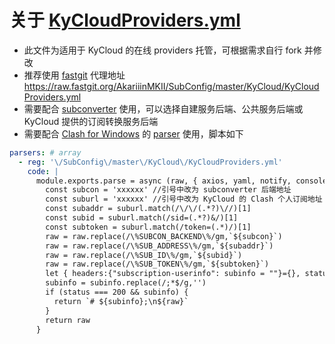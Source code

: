 # 关于 [KyCloudProviders.yml](https://github.com/AkariiinMKII/SubConfig/blob/master/KyCloud/KyCloudProviders.yml)

- 此文件为适用于 KyCloud 的在线 providers 托管，可根据需求自行 fork 并修改
- 推荐使用 [fastgit](https://doc.fastgit.org/zh-cn/guide.html) 代理地址 https://raw.fastgit.org/AkariiinMKII/SubConfig/master/KyCloud/KyCloudProviders.yml
- 需要配合 [subconverter](https://github.com/tindy2013/subconverter) 使用，可以选择自建服务后端、公共服务后端或 KyCloud 提供的订阅转换服务后端
- 需要配合 [Clash for Windows](https://github.com/Fndroid/clash_for_windows_pkg) 的 [parser](https://docs.cfw.lbyczf.com/contents/parser.html#%E8%BF%9B%E9%98%B6%E6%96%B9%E6%B3%95-javascript) 使用，脚本如下

```yaml
parsers: # array
  - reg: '\/SubConfig\/master\/KyCloud\/KyCloudProviders.yml'
    code: |
      module.exports.parse = async (raw, { axios, yaml, notify, console }) => {
        const subcon = 'xxxxxx' //引号中改为 subconverter 后端地址
        const suburl = 'xxxxxx' //引号中改为 KyCloud 的 Clash 个人订阅地址
        const subaddr = suburl.match(/\/\/(.*?)\//)[1]
        const subid = suburl.match(/sid=(.*?)&/)[1]
        const subtoken = suburl.match(/token=(.*)/)[1]
        raw = raw.replace(/\%SUBCON_BACKEND\%/gm,`${subcon}`)
        raw = raw.replace(/\%SUB_ADDRESS\%/gm,`${subaddr}`)
        raw = raw.replace(/\%SUB_ID\%/gm,`${subid}`)
        raw = raw.replace(/\%SUB_TOKEN\%/gm,`${subtoken}`)
        let { headers:{"subscription-userinfo": subinfo = ""}={}, status } = await axios.head(suburl)
        subinfo = subinfo.replace(/;*$/g,'')
        if (status === 200 && subinfo) {
          return `# ${subinfo};\n${raw}`
        }
        return raw
      }
```
